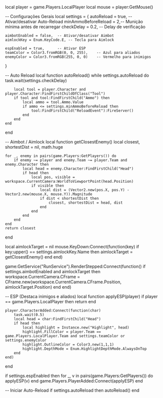 local player = game.Players.LocalPlayer
local mouse = player:GetMouse()

-- Configurações Gerais
local settings = {
    autoReload = true,      -- Ativar/desativar Auto-Reload
    minAmmoBeforeReload = 2,-- Munição mínima antes de recarregar
    checkDelay = 0.2,       -- Delay de verificação

    aimbotEnabled = false,  -- Ativar/desativar Aimbot
    aimlockKey = Enum.KeyCode.E, -- Tecla para Aimlock

    espEnabled = true,      -- Ativar ESP
    teamColor = Color3.fromRGB(0, 0, 255),    -- Azul para aliados
    enemyColor = Color3.fromRGB(255, 0, 0)    -- Vermelho para inimigos
}

-- Auto Reload
local function autoReload()
    while settings.autoReload do
        task.wait(settings.checkDelay)
        
        local tool = player.Character and player.Character:FindFirstChildOfClass("Tool")
        if tool and tool:FindFirstChild("Ammo") then
            local ammo = tool.Ammo.Value
            if ammo <= settings.minAmmoBeforeReload then
                tool:FindFirstChild("ReloadEvent"):FireServer()
            end
        end
    end
end

-- Aimbot / Aimlock
local function getClosestEnemy()
    local closest, shortestDist = nil, math.huge

    for _, enemy in pairs(game.Players:GetPlayers()) do
        if enemy ~= player and enemy.Team ~= player.Team and enemy.Character then
            local head = enemy.Character:FindFirstChild("Head")
            if head then
                local pos, visible = workspace.CurrentCamera:WorldToViewportPoint(head.Position)
                if visible then
                    local dist = (Vector2.new(pos.X, pos.Y) - Vector2.new(mouse.X, mouse.Y)).Magnitude
                    if dist < shortestDist then
                        closest, shortestDist = head, dist
                    end
                end
            end
        end
    end
    return closest
end

local aimlockTarget = nil
mouse.KeyDown:Connect(function(key)
    if key:upper() == settings.aimlockKey.Name then
        aimlockTarget = getClosestEnemy()
    end
end)

game:GetService("RunService").RenderStepped:Connect(function()
    if settings.aimbotEnabled and aimlockTarget then
        workspace.CurrentCamera.CFrame = CFrame.new(workspace.CurrentCamera.CFrame.Position, aimlockTarget.Position)
    end
end)

-- ESP (Destaca inimigos e aliados)
local function applyESP(player)
    if player == game.Players.LocalPlayer then return end

    player.CharacterAdded:Connect(function(char)
        task.wait(0.5)
        local head = char:FindFirstChild("Head")
        if head then
            local highlight = Instance.new("Highlight", head)
            highlight.FillColor = player.Team == game.Players.LocalPlayer.Team and settings.teamColor or settings.enemyColor
            highlight.OutlineColor = Color3.new(1,1,1)
            highlight.DepthMode = Enum.HighlightDepthMode.AlwaysOnTop
        end
    end)
end

if settings.espEnabled then
    for _, v in pairs(game.Players:GetPlayers()) do
        applyESP(v)
    end
    game.Players.PlayerAdded:Connect(applyESP)
end

-- Iniciar Auto-Reload
if settings.autoReload then
    autoReload()
end


